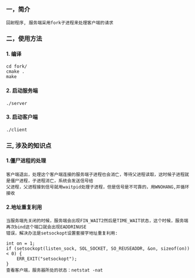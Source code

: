 ### 一，简介
    回射程序, 服务端采用fork子进程来处理客户端的请求

### 二，使用方法

#### 1. 编译

    cd fork/
    cmake .
    make


#### 2. 启动服务端

    ./server

#### 3. 启动客户端

    ./client
    
### 三, 涉及的知识点

#### 1.僵尸进程的处理
    
    客户端退出，处理这个客户端连接的服务端子进程也会消亡，等待父进程读取，这时候子进程就是僵尸进程，子进程消亡，系统会发送信号给
    父进程，父进程接到信号就用waitpid处理子进程，但是信号是不可靠的，用WNOHANG,并循环接收
    
#### 2.地址重复利用

    当服务端先关闭的时候，服务端会出现FIN_WAIT2然后是TIME_WAIT状态，这个时候，服务端再次bind这个端口就会出现EADDRINUSE
    错误，解决办法是setsockopt设置套接字地址重复利用:

```apple js
int on = 1;
if (setsockopt(listen_sock, SOL_SOCKET, SO_REUSEADDR, &on, sizeof(on)) < 0) {
    ERR_EXIT("setsockopt");
}
查看客户端，服务器所处的状态：netstat -nat
```